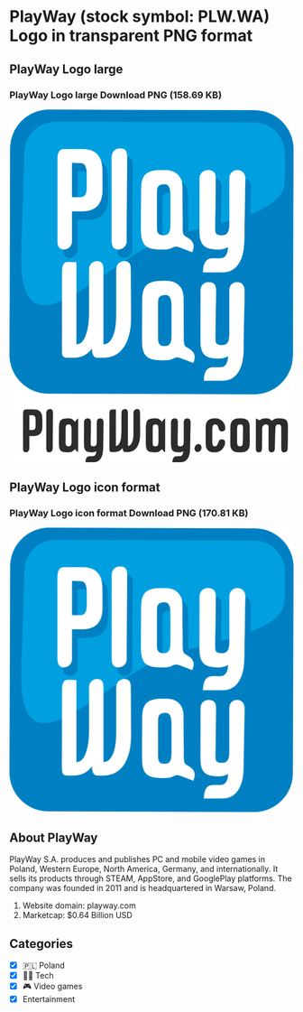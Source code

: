 # PlayWay (stock symbol: PLW.WA) Logo in transparent PNG format

## PlayWay Logo large

### PlayWay Logo large Download PNG (158.69 KB)

![PlayWay Logo large Download PNG (158.69 KB)](/img/orig/PLW.WA_BIG-e6e5d929.png)

## PlayWay Logo icon format

### PlayWay Logo icon format Download PNG (170.81 KB)

![PlayWay Logo icon format Download PNG (170.81 KB)](/img/orig/PLW.WA-e034ea77.png)

## About PlayWay

PlayWay S.A. produces and publishes PC and mobile video games in Poland, Western Europe, North America, Germany, and internationally. It sells its products through STEAM, AppStore, and GooglePlay platforms. The company was founded in 2011 and is headquartered in Warsaw, Poland.

1. Website domain: playway.com
2. Marketcap: $0.64 Billion USD


## Categories
- [x] 🇵🇱 Poland
- [x] 👩‍💻 Tech
- [x] 🎮 Video games
- [x] Entertainment
